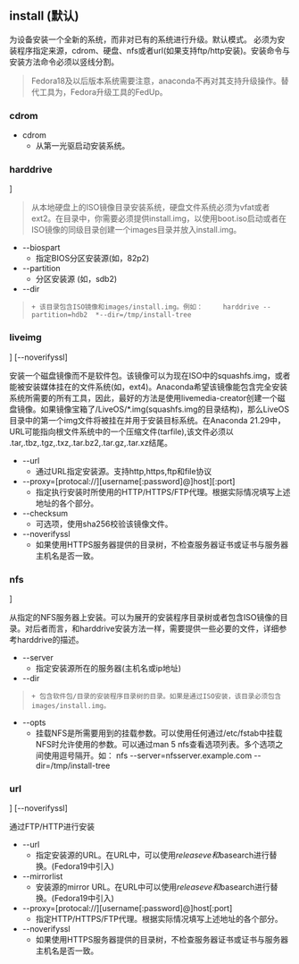 ## install (默认) 



为设备安装一个全新的系统，而非对已有的系统进行升级。默认模式。
必须为安装程序指定来源，cdrom、硬盘、nfs或者url(如果支持ftp/http安装)。安装命令与安装方法命令必须以竖线分割。

>  [](./images/important.png?30)  Fedora18及以后版本系统需要注意，anaconda不再对其支持升级操作。替代工具为，Fedora升级工具的FedUp。  

### cdrom 


  + cdrom
    + 从第一光驱启动安装系统。

### harddrive 

]  

> 从本地硬盘上的ISO镜像目录安装系统，硬盘文件系统必须为vfat或者ext2。在目录中，你需要必须提供install.img，以使用boot.iso启动或者在ISO镜像的同级目录创建一个images目录并放入install.img。
  + --biospart
    + 指定BIOS分区安装源(如，82p2)
  + --partition
    + 分区安装源 (如，sdb2)
  + --dir
>     + 该目录包含ISO镜像和images/install.img。例如：     harddrive --partition=hdb2  *--dir=/tmp/install-tree 

### liveimg 



] [--noverifyssl] 

安装一个磁盘镜像而不是软件包。该镜像可以为现在ISO中的squashfs.img，或者能被安装媒体挂在的文件系统(如，ext4)。Anaconda希望该镜像能包含完全安装系统所需要的所有工具，因此，最好的方法是使用livemedia-creator创建一个磁盘镜像。如果镜像宝箱了/LiveOS/*.img(squashfs.img的目录结构)，那么LiveOS目录中的第一个img文件将被挂在并用于安装目标系统。在Anaconda 21.29中，URL可能指向根文件系统中的一个压缩文件(tarfile),该文件必须以 .tar,.tbz,.tgz,.txz,.tar.bz2,.tar.gz,.tar.xz结尾。

  + --url
    + 通过URL指定安装源。支持http,https,ftp和file协议
  + --proxy=[protocal://][username[:password]@]host][:port]
    + 指定执行安装时所使用的HTTP/HTTPS/FTP代理。根据实际情况填写上述地址的各个部分。
  + --checksum
    + 可选项，使用sha256校验该镜像文件。
  + --noverifyssl
    + 如果使用HTTPS服务器提供的目录树，不检查服务器证书或证书与服务器主机名是否一致。

### nfs 


]  

从指定的NFS服务器上安装。可以为展开的安装程序目录树或者包含ISO镜像的目录。对后者而言，和harddrive安装方法一样，需要提供一些必要的文件，详细参考harddrive的描述。

  + --server
    + 指定安装源所在的服务器(主机名或ip地址)
  + --dir
>     + 包含软件包/目录的安装程序目录树的目录。如果是通过ISO安装，该目录必须包含images/install.img。
  + --opts
    + 挂载NFS是所需要用到的挂载参数。可以使用任何通过/etc/fstab中挂载NFS时允许使用的参数。可以通过man 5 nfs查看选项列表。多个选项之间使用逗号隔开。如：   nfs --server=nfsserver.example.com --dir=/tmp/install-tree  
	

### url 

] [--noverifyssl]   

通过FTP/HTTP进行安装

  + --url
    + 指定安装源的URL。在URL中，可以使用$releaseve和$basearch进行替换。(Fedora19中引入)
  + --mirrorlist
    + 安装源的mirror URL。在URL中可以使用$releaseve和$basearch进行替换。(Fedora19中引入)
  + --proxy=[protocal://][username[:password]@]host[:port]
    + 指定HTTP/HTTPS/FTP代理。根据实际情况填写上述地址的各个部分。
  + --noverifyssl
    + 如果使用HTTPS服务器提供的目录树，不检查服务器证书或证书与服务器主机名是否一致。
